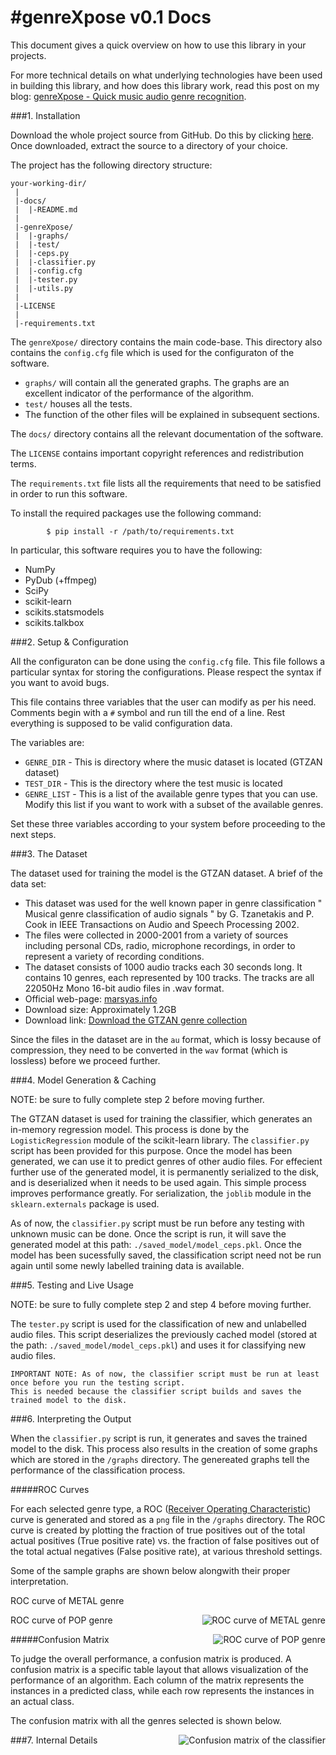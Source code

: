 #genreXpose v0.1 Docs
======================

This document gives a quick overview on how to use this library in your projects.

For more technical details on what underlying technologies have been used in building this library, and how does this library work, read this post on my blog: [genreXpose - Quick music audio genre recognition]().


###1. Installation

Download the whole project source from GitHub. Do this by clicking [here](https://github.com/jazdev/genreXpose/archive/master.zip). Once downloaded, extract the source to a directory of your choice. 

The project has the following directory structure:

```
your-working-dir/
 |
 |-docs/
 |  |-README.md
 |
 |-genreXpose/
 |  |-graphs/
 |  |-test/
 |  |-ceps.py
 |  |-classifier.py
 |  |-config.cfg
 |  |-tester.py
 |  |-utils.py
 | 
 |-LICENSE
 |
 |-requirements.txt

```

The ```genreXpose/``` directory contains the main code-base. This directory also contains the ```config.cfg``` file which is used for the configuraton of the software.

* ```graphs/``` will contain all the generated graphs. The graphs are an excellent indicator of the performance of the algorithm.
* ```test/``` houses all the tests.
* The function of the other files will be explained in subsequent sections.

The ```docs/``` directory contains all the relevant documentation of the software. 

The ```LICENSE``` contains important copyright references and redistribution terms.

The ```requirements.txt``` file lists all the requirements that need to be satisfied in order to run this software. 

To install the required packages use the following command: 

``` 
		$ pip install -r /path/to/requirements.txt
```	
In particular, this software requires you to have the following:
* NumPy
* PyDub (+ffmpeg)
* SciPy
* scikit-learn
* scikits.statsmodels
* scikits.talkbox

###2. Setup & Configuration

All the configuraton can be done using the ```config.cfg``` file. This file follows a particular syntax for storing the configurations. Please respect the syntax if you want to avoid bugs.

This file contains three variables that the user can modify as per his need. Comments begin with a ```#``` symbol and run till the end of a line. Rest everything is supposed to be valid configuration data.

The variables are:
* ```GENRE_DIR``` - This is directory where the music dataset is located (GTZAN dataset) 
* ```TEST_DIR``` - This is the directory where the test music is located
* ```GENRE_LIST``` - This is a list of the available genre types that you can use. Modify this list if you want to work with a subset of the available genres.

Set these three variables according to your system before proceeding to the next steps.

###3. The Dataset

The dataset used for training the model is the GTZAN dataset. A brief of the data set: 

* This dataset was used for the well known paper in genre classification " Musical genre classification of audio signals " by G. Tzanetakis and P. Cook in IEEE Transactions on Audio and Speech Processing 2002.
* The files were collected in 2000-2001 from a variety of sources including personal CDs, radio, microphone recordings, in order to represent a variety of recording conditions. 
* The dataset consists of 1000 audio tracks each 30 seconds long. It contains 10 genres, each represented by 100 tracks. The tracks are all 22050Hz Mono 16-bit audio files in .wav format.
* Official web-page: [marsyas.info](http://marsyas.info/download/data_sets)
* Download size: Approximately 1.2GB
* Download link: [Download the GTZAN genre collection](http://opihi.cs.uvic.ca/sound/genres.tar.gz)

Since the files in the dataset are in the ```au``` format, which is lossy because of compression, they need to be converted in the ```wav``` format (which is lossless) before we proceed further.

###4. Model Generation & Caching

NOTE: be sure to fully complete step 2 before moving further.

The GTZAN dataset is used for training the classifier, which generates an in-memory regression model. This process is done by the ```LogisticRegression``` module of the scikit-learn library. The ```classifier.py``` script has been provided for this purpose. Once the model has been generated, we can use it to predict genres of other audio files. For effecient further use of the generated model, it is permanently serialized to the disk, and is deserialized when it needs to be used again. This simple process improves performance greatly. For serialization, the ```joblib``` module in the ```sklearn.externals``` package is used.

As of now, the ```classifier.py``` script must be run before any testing with unknown music can be done. Once the script is run, it will save the generated model at this path: ```./saved_model/model_ceps.pkl```. Once the model has been sucessfully saved, the classification script need not be run again until some newly labelled training data is available. 

###5. Testing and Live Usage

NOTE: be sure to fully complete step 2 and step 4 before moving further.

The ```tester.py``` script is used for the classification of new and unlabelled audio files. This script deserializes the previously cached model (stored at the path: ```./saved_model/model_ceps.pkl```) and uses it for classifying new audio files. 

```
IMPORTANT NOTE: As of now, the classifier script must be run at least once before you run the testing script. 
This is needed because the classifier script builds and saves the trained model to the disk.
```

###6. Interpreting the Output

When the ```classifier.py``` script is run, it generates and saves the trained model to the disk. This process also results in the creation of some graphs which are stored in the ```/graphs``` directory. The genereated graphs tell the performance of the classification process.

#####ROC Curves

For each selected genre type, a ROC ([Receiver Operating Characteristic](http://en.wikipedia.org/wiki/Receiver_operating_characteristic)) curve is generated and stored as a ```png``` file in the ```/graphs``` directory. The ROC curve is created by plotting the fraction of true positives out of the total actual positives (True positive rate) vs. the fraction of false positives out of the total actual negatives (False positive rate), at various threshold settings.

Some of the sample graphs are shown below alongwith their proper interpretation.

ROC curve of METAL genre

<img style="float: right" src="https://raw.githubusercontent.com/jazdev/genreXpose/master/genreXpose/graphs/roc_ceps_metal.png" alt="ROC curve of METAL genre" />


ROC curve of POP genre

<img style="float: right" src="https://raw.githubusercontent.com/jazdev/genreXpose/master/genreXpose/graphs/roc_ceps_pop.png" alt="ROC curve of POP genre" />


#####Confusion Matrix

To judge the overall performance, a confusion matrix is produced. A confusion matrix is a specific table layout that allows visualization of the performance of an algorithm. Each column of the matrix represents the instances in a predicted class, while each row represents the instances in an actual class. 

The confusion matrix with all the genres selected is shown below.

<img style="float: right" src="https://raw.githubusercontent.com/jazdev/genreXpose/master/genreXpose/graphs/confusion_matrix_ceps.png" alt="Confusion matrix of the classifier" />

###7. Internal Details


